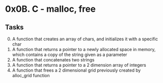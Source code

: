 # 0x0B. C - malloc, free
## Tasks

0. A function that creates an array of chars, and initializes it with a specific char
1. A function that returns a pointer to a newly allocated space in memory, which contains a copy of the string given as a parameter
2. A function that concatenates two strings
3. A function that returns a pointer to a 2 dimension array of integers
4. A function that frees a 2 dimensional grid previously created by alloc_grid function

